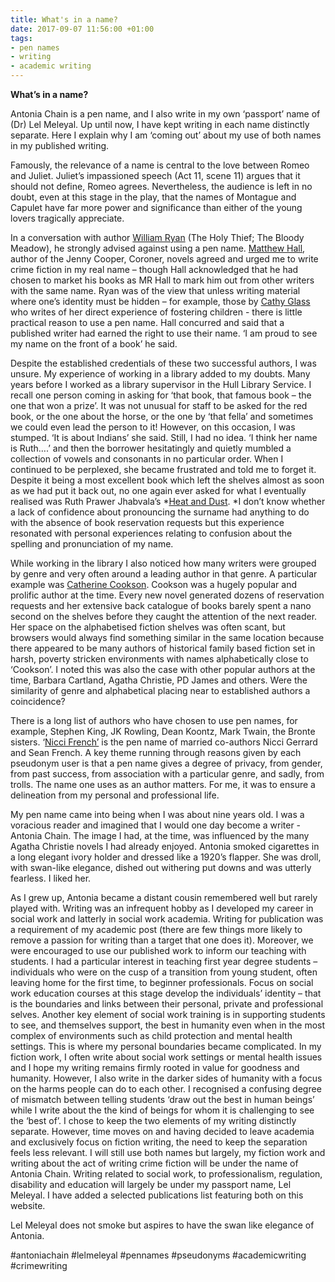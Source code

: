 ```yaml
---
title: What's in a name?
date: 2017-09-07 11:56:00 +01:00
tags:
- pen names
- writing
- academic writing
---
```


**What’s in a name?**

Antonia Chain is a pen name, and I also write in my own ‘passport’ name of (Dr) Lel Meleyal. Up until now, I have kept writing in each name distinctly separate. Here I explain why I am ‘coming out’ about my use of both names in my published writing.

Famously, the relevance of a name is central to the love between Romeo and Juliet. Juliet’s impassioned speech (Act 11, scene 11) argues that it should not define, Romeo agrees. Nevertheless, the audience is left in no doubt, even at this stage in the play, that the names of Montague and Capulet have far more power and significance than either of the young lovers tragically appreciate.

In a conversation with author [William Ryan](https://www.william-ryan.com/about/) (The Holy Thief; The Bloody Meadow), he strongly advised against using a pen name. [Matthew Hall](http://www.m-r-hall.com/), author of the Jenny Cooper, Coroner, novels agreed and urged me to write crime fiction in my real name – though Hall acknowledged that he had chosen to market his books as MR Hall to mark him out from other writers with the same name. Ryan was of the view that unless writing material where one’s identity must be hidden – for example, those by [Cathy Glass](http://cathyglass.co.uk/) who writes of her direct experience of fostering children - there is little practical reason to use a pen name. Hall concurred and said that a published writer had earned the right to use their name. ‘I am proud to see my name on the front of a book’ he said.

Despite the established credentials of these two successful authors, I was unsure. My experience of working in a library added to my doubts. Many years before I worked as a library supervisor in the Hull Library Service. I recall one person coming in asking for ‘that book, that famous book – the one that won a prize’. It was not unusual for staff to be asked for the red book, or the one about the horse, or the one by ‘that fella’ and sometimes we could even lead the person to it! However, on this occasion, I was stumped. ‘It is about Indians’ she said. Still, I had no idea. ‘I think her name is Ruth….’ and then the borrower hesitatingly and quietly mumbled a collection of vowels and consonants in no particular order. When I continued to be perplexed, she became frustrated and told me to forget it. Despite it being a most excellent book which left the shelves almost as soon as we had put it back out, no one again ever asked for what I eventually realised was Ruth Prawer Jhabvala’s *[Heat and Dust](https://en.wikipedia.org/wiki/Heat_and_Dust). *I don’t know whether a lack of confidence about pronouncing the surname had anything to do with the absence of book reservation requests but this experience resonated with personal experiences relating to confusion about the spelling and pronunciation of my name.

While working in the library I also noticed how many writers were grouped by genre and very often around a leading author in that genre. A particular example was [Catherine Cookson](https://en.wikipedia.org/wiki/Catherine_Cookson). Cookson was a hugely popular and prolific author at the time. Every new novel generated dozens of reservation requests and her extensive back catalogue of books barely spent a nano second on the shelves before they caught the attention of the next reader. Her space on the alphabetised fiction shelves was often scant, but browsers would always find something similar in the same location because there appeared to be many authors of historical family based fiction set in harsh, poverty stricken environments with names alphabetically close to ‘Cookson’. I noted this was also the case with other popular authors at the time, Barbara Cartland, Agatha Christie, PD James and others. Were the similarity of genre and alphabetical placing near to established authors a coincidence?

There is a long list of authors who have chosen to use pen names, for example, Stephen King, JK Rowling, Dean Koontz, Mark Twain, the Bronte sisters. ‘[Nicci French’](https://www.penguin.co.uk/authors/nicci-french/21753/) is the pen name of married co-authors Nicci Gerrard and Sean French. A key theme running through reasons given by each pseudonym user is that a pen name gives a degree of privacy, from gender, from past success, from association with a particular genre, and sadly, from trolls. The name one uses as an author matters. For me, it was to ensure a delineation from my personal and professional life.

My pen name came into being when I was about nine years old. I was a voracious reader and imagined that I would one day become a writer - Antonia Chain. The image I had, at the time, was influenced by the many Agatha Christie novels I had already enjoyed. Antonia smoked cigarettes in a long elegant ivory holder and dressed like a 1920’s flapper. She was droll, with swan-like elegance, dished out withering put downs and was utterly fearless. I liked her.

As I grew up, Antonia became a distant cousin remembered well but rarely played with. Writing was an infrequent hobby as I developed my career in social work and latterly in social work academia. Writing for publication was a requirement of my academic post (there are few things more likely to remove a passion for writing than a target that one does it). Moreover, we were encouraged to use our published work to inform our teaching with students. I had a particular interest in teaching first year degree students – individuals who were on the cusp of a transition from young student, often leaving home for the first time, to beginner professionals. Focus on social work education courses at this stage develop the individuals’ identity – that is the boundaries and links between their personal, private and professional selves. Another key element of social work training is in supporting students to see, and themselves support, the best in humanity even when in the most complex of environments such as child protection and mental health settings. This is where my personal boundaries became complicated. In my fiction work, I often write about social work settings or mental health issues and I hope my writing remains firmly rooted in value for goodness and humanity. However, I also write in the darker sides of humanity with a focus on the harms people can do to each other. I recognised a confusing degree of mismatch between telling students ‘draw out the best in human beings’ while I write about the the kind of beings for whom it is challenging to see the ‘best of’. I chose to keep the two elements of my writing distinctly separate. However, time moves on and having decided to leave academia and exclusively focus on fiction writing, the need to keep the separation feels less relevant. I will still use both names but largely, my fiction work and writing about the act of writing crime fiction will be under the name of Antonia Chain. Writing related to social work, to professionalism, regulation, disability and education will largely be under my passport name, Lel Meleyal. I have added a selected publications list featuring both on this website.

Lel Meleyal does not smoke but aspires to have the swan like elegance of Antonia.

\#antoniachain #lelmeleyal #pennames #pseudonyms #academicwriting #crimewriting
